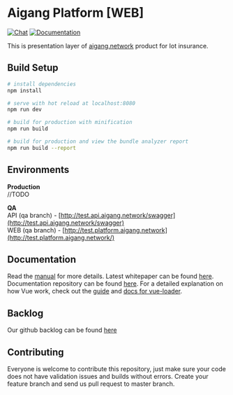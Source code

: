 # Aigang Platform [WEB]
[![Chat](https://badges.gitter.im/org.png)](https://gitter.im/AigangNetwork/Lobby?utm_source=share-link&utm_medium=link&utm_campaign=share-link) [![Documentation](https://readthedocs.org/projects/ansicolortags/badge/?version=latest)](http://aigang.readthedocs.io/en/latest/)


This is presentation layer of [aigang.network](https://aigang.network) product for Iot insurance.

## Build Setup

``` bash
# install dependencies
npm install

# serve with hot reload at localhost:8080
npm run dev

# build for production with minification
npm run build

# build for production and view the bundle analyzer report
npm run build --report
```
## Environments
**Production**  
//TODO

 **QA**  
API (qa branch) - [http://test.api.aigang.network/swagger](http://test.api.aigang.network/swagger)  
WEB (qa branch) - [http://test.platform.aigang.network](http://test.platform.aigang.network/)  

## Documentation

Read the  [manual](https://aigang.readthedocs.io/en/latest/)  for more details. Latest whitepaper can be found [here](https://aigang.network/whitepaper). Documentation repository can be found [here](https://github.com/AigangNetwork/aigang-docs). For a detailed explanation on how Vue work, check out the [guide](http://vuejs-templates.github.io/webpack/) and [docs for vue-loader](http://vuejs.github.io/vue-loader).

## Backlog
Our github backlog can be found [here](https://github.com/AigangNetwork/aigang-platform-web/projects/1)


## Contributing

Everyone is welcome to contribute this repository, just make sure your code does not have validation issues and builds without errors. Create your feature branch and send us pull request to master branch.